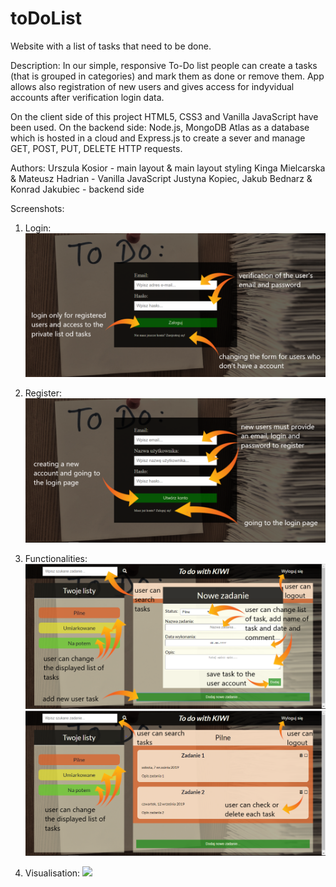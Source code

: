 # toDoList
Website with a list of tasks that need to be done.

Description:
In our simple, responsive To-Do list people can create a tasks (that is grouped in categories) and mark them as done or remove them.
App allows also registration of new users and gives access for indyvidual accounts after verification login data.

On the client side of this project HTML5, CSS3 and Vanilla JavaScript have been used.
On the backend side: Node.js, MongoDB Atlas as a database which is hosted in a cloud and Express.js to create a sever and manage GET, POST, PUT, DELETE HTTP requests.

Authors:
Urszula Kosior - main layout & main layout styling
Kinga Mielcarska & Mateusz Hadrian - Vanilla JavaScript
Justyna Kopiec, Jakub Bednarz & Konrad Jakubiec - backend side

Screenshots:
1. Login:
![](src/img/opisane/logowanie.png)

2. Register:
![](src/img/opisane/rejestracja.png)

3. Functionalities:
![](src/img/opisane/nowe%20zadanie.png)
![](src/img/opisane/dodane%20zadania.png)

4. Visualisation:
![](src/img/opisane/wygląd.png)
